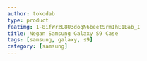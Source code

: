```yaml
---
author: tokodab
type: product
featimg: 1-8ifWrzL8U3doqN6beetSrmIhE1Bab_I
title: Negan Samsung Galaxy S9 Case
tags: [samsung, galaxy, s9]
category: [samsung]
---
```

